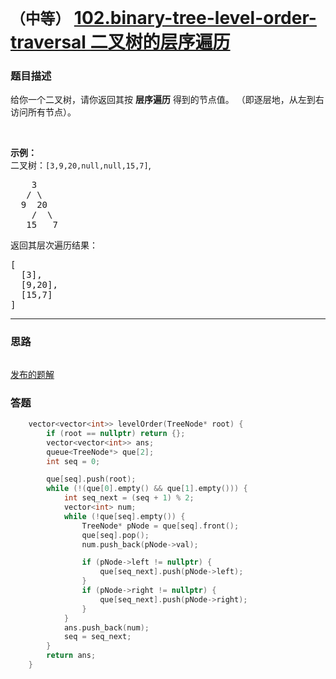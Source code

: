 # `（中等）` [102.binary-tree-level-order-traversal 二叉树的层序遍历](https://leetcode-cn.com/problems/binary-tree-level-order-traversal/)

### 题目描述
<p>给你一个二叉树，请你返回其按 <strong>层序遍历</strong> 得到的节点值。 （即逐层地，从左到右访问所有节点）。</p>

<p>&nbsp;</p>

<p><strong>示例：</strong><br>
二叉树：<code>[3,9,20,null,null,15,7]</code>,</p>

<pre>    3
   / \
  9  20
    /  \
   15   7
</pre>

<p>返回其层次遍历结果：</p>

<pre>[
  [3],
  [9,20],
  [15,7]
]
</pre>


---
### 思路
```
```

[发布的题解](https://leetcode-cn.com/problems/binary-tree-level-order-traversal/solution/binary-tree-level-order-traversal-by-ikaruga/)

### 答题
``` C++
    vector<vector<int>> levelOrder(TreeNode* root) {
        if (root == nullptr) return {};
        vector<vector<int>> ans;
        queue<TreeNode*> que[2];
        int seq = 0;

        que[seq].push(root);
        while (!(que[0].empty() && que[1].empty())) {
            int seq_next = (seq + 1) % 2;
            vector<int> num;
            while (!que[seq].empty()) {
                TreeNode* pNode = que[seq].front();
                que[seq].pop();
                num.push_back(pNode->val);

                if (pNode->left != nullptr) {
                    que[seq_next].push(pNode->left);
                }
                if (pNode->right != nullptr) {
                    que[seq_next].push(pNode->right);
                }
            }
            ans.push_back(num);
            seq = seq_next;
        }
        return ans;
    }
```




